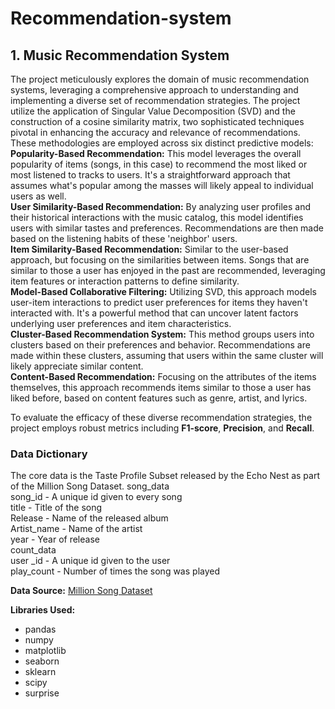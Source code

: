 # Recommendation-system
## 1. Music Recommendation System
The project meticulously explores the domain of music recommendation systems, leveraging a comprehensive approach to understanding and implementing a diverse set of recommendation strategies. The project utilize the application of Singular Value Decomposition (SVD) and the construction of a cosine similarity matrix, two sophisticated techniques pivotal in enhancing the accuracy and relevance of recommendations. These methodologies are employed across six distinct predictive models:<br>
**Popularity-Based Recommendation:** This model leverages the overall popularity of items (songs, in this case) to recommend the most liked or most listened to tracks to users. It's a straightforward approach that assumes what's popular among the masses will likely appeal to individual users as well.<br>
**User Similarity-Based Recommendation:** By analyzing user profiles and their historical interactions with the music catalog, this model identifies users with similar tastes and preferences. Recommendations are then made based on the listening habits of these 'neighbor' users.<br>
**Item Similarity-Based Recommendation:** Similar to the user-based approach, but focusing on the similarities between items. Songs that are similar to those a user has enjoyed in the past are recommended, leveraging item features or interaction patterns to define similarity.<br>
**Model-Based Collaborative Filtering:** Utilizing SVD, this approach models user-item interactions to predict user preferences for items they haven't interacted with. It's a powerful method that can uncover latent factors underlying user preferences and item characteristics.<br>
**Cluster-Based Recommendation System:** This method groups users into clusters based on their preferences and behavior. Recommendations are made within these clusters, assuming that users within the same cluster will likely appreciate similar content.<br>
**Content-Based Recommendation:** Focusing on the attributes of the items themselves, this approach recommends items similar to those a user has liked before, based on content features such as genre, artist, and lyrics.<br>

To evaluate the efficacy of these diverse recommendation strategies, the project employs robust metrics including **F1-score**, **Precision**, and **Recall**.


### **Data Dictionary**

The core data is the Taste Profile Subset released by the Echo Nest as part of the Million Song Dataset. 
song_data <br>
song_id - A unique id given to every song <br>
title - Title of the song <br>
Release - Name of the released album <br>
Artist_name - Name of the artist <br>
year - Year of release <br>
count_data <br>
user _id - A unique id given to the user <br>
play_count - Number of times the song was played <br>

**Data Source:** [Million Song Dataset](http://millionsongdataset.com/)

**Libraries Used:**
- pandas
- numpy
- matplotlib
- seaborn
- sklearn
- scipy
- surprise
